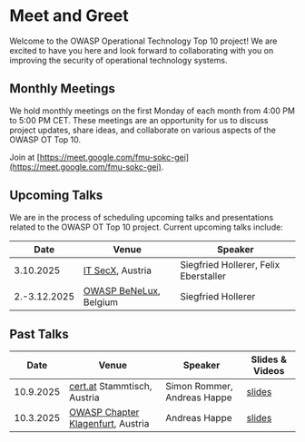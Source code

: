 # Meet and Greet

Welcome to the OWASP Operational Technology Top 10 project! We are excited to have you here and look forward to collaborating with you on improving the security of operational technology systems.

## Monthly Meetings

We hold monthly meetings on the first Monday of each month from 4:00 PM to 5:00 PM CET. These meetings are an opportunity for us to discuss project updates, share ideas, and collaborate on various aspects of the OWASP OT Top 10.

Join at [https://meet.google.com/fmu-sokc-gei](https://meet.google.com/fmu-sokc-gei).

## Upcoming Talks

We are in the process of scheduling upcoming talks and presentations related to the OWASP OT Top 10 project. Current upcoming talks include:

| Date | Venue | Speaker |
|------|-------|---------|
| 3.10.2025  | [IT SecX](https://itsecx.fhstp.ac.at/), Austria | Siegfried Hollerer, Felix Eberstaller |
| 2.-3.12.2025  | [OWASP BeNeLux](https://2025.owaspbenelux.eu/), Belgium | Siegfried Hollerer |

## Past Talks

| Date | Venue | Speaker | Slides & Videos |
|------|-------|---------|-------|
| 10.9.2025 | [cert.at](https://www.cert.at/en/) Stammtisch, Austria | Simon Rommer, Andreas Happe | [slides](slides/2025-09-10%20OWASP-OT-TOP10-CERT.pdf) |
| 10.3.2025 | [OWASP Chapter Klagenfurt](https://www.meetup.com/owasp-klagenfurt-chapter/), Austria | Andreas Happe | [slides](slides/2025-03-10%20OWASP%20OT%20Top%2010.pdf) |